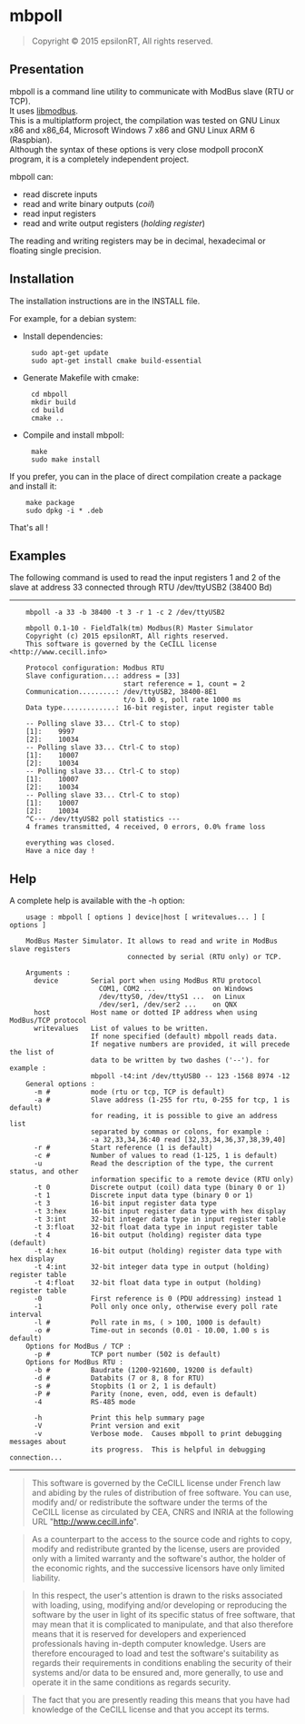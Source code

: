 # mbpoll

> Copyright © 2015 epsilonRT, All rights reserved.  


## Presentation

mbpoll is a command line utility to communicate with ModBus slave (RTU or TCP).  
It uses [libmodbus](http://libmodbus.org/).  
This is a multiplatform project, the compilation was tested on GNU Linux
x86 and x86_64, Microsoft Windows 7 x86 and GNU Linux ARM 6 (Raspbian).  
Although the syntax of these options is very close modpoll proconX program,
it is a completely independent project.

mbpoll can:

- read discrete inputs
- read and write binary outputs (*coil*)
- read input registers
- read and write output registers (*holding register*)

The reading and writing registers may be in decimal, hexadecimal or 
floating single precision.

## Installation

The installation instructions are in the INSTALL file.

For example, for a debian system:

* Install dependencies:

        sudo apt-get update
        sudo apt-get install cmake build-essential

* Generate Makefile with cmake:

        cd mbpoll
        mkdir build
        cd build
        cmake ..

* Compile and install mbpoll:

        make
        sudo make install

If you prefer, you can in the place of direct compilation create a package and install it:

        make package
        sudo dpkg -i * .deb

That's all !

## Examples

The following command is used to read the input registers 1 and 2 of the
slave at address 33 connected through RTU /dev/ttyUSB2 (38400 Bd)

---

        mbpoll -a 33 -b 38400 -t 3 -r 1 -c 2 /dev/ttyUSB2
        
        mbpoll 0.1-10 - FieldTalk(tm) Modbus(R) Master Simulator
        Copyright (c) 2015 epsilonRT, All rights reserved.
        This software is governed by the CeCILL license <http://www.cecill.info>

        Protocol configuration: Modbus RTU
        Slave configuration...: address = [33]
                                start reference = 1, count = 2
        Communication.........: /dev/ttyUSB2, 38400-8E1 
                                t/o 1.00 s, poll rate 1000 ms
        Data type.............: 16-bit register, input register table

        -- Polling slave 33... Ctrl-C to stop)
        [1]: 	9997
        [2]: 	10034
        -- Polling slave 33... Ctrl-C to stop)
        [1]: 	10007
        [2]: 	10034
        -- Polling slave 33... Ctrl-C to stop)
        [1]: 	10007
        [2]: 	10034
        -- Polling slave 33... Ctrl-C to stop)
        [1]: 	10007
        [2]: 	10034
        ^C--- /dev/ttyUSB2 poll statistics ---
        4 frames transmitted, 4 received, 0 errors, 0.0% frame loss

        everything was closed.
        Have a nice day !

## Help

A complete help is available with the -h option:

        usage : mbpoll [ options ] device|host [ writevalues... ] [ options ]

        ModBus Master Simulator. It allows to read and write in ModBus slave registers
                                 connected by serial (RTU only) or TCP.

        Arguments :
          device        Serial port when using ModBus RTU protocol
                          COM1, COM2 ...              on Windows
                          /dev/ttyS0, /dev/ttyS1 ...  on Linux
                          /dev/ser1, /dev/ser2 ...    on QNX
          host          Host name or dotted IP address when using ModBus/TCP protocol
          writevalues   List of values to be written.
                        If none specified (default) mbpoll reads data.
                        If negative numbers are provided, it will precede the list of
                        data to be written by two dashes ('--'). for example :
                        mbpoll -t4:int /dev/ttyUSB0 -- 123 -1568 8974 -12
        General options : 
          -m #          mode (rtu or tcp, TCP is default)
          -a #          Slave address (1-255 for rtu, 0-255 for tcp, 1 is default)
                        for reading, it is possible to give an address list
                        separated by commas or colons, for example :
                        -a 32,33,34,36:40 read [32,33,34,36,37,38,39,40]
          -r #          Start reference (1 is default)
          -c #          Number of values to read (1-125, 1 is default)
          -u            Read the description of the type, the current status, and other
                        information specific to a remote device (RTU only)
          -t 0          Discrete output (coil) data type (binary 0 or 1)
          -t 1          Discrete input data type (binary 0 or 1)
          -t 3          16-bit input register data type
          -t 3:hex      16-bit input register data type with hex display
          -t 3:int      32-bit integer data type in input register table
          -t 3:float    32-bit float data type in input register table
          -t 4          16-bit output (holding) register data type (default)
          -t 4:hex      16-bit output (holding) register data type with hex display
          -t 4:int      32-bit integer data type in output (holding) register table
          -t 4:float    32-bit float data type in output (holding) register table
          -0            First reference is 0 (PDU addressing) instead 1
          -1            Poll only once only, otherwise every poll rate interval
          -l #          Poll rate in ms, ( > 100, 1000 is default)
          -o #          Time-out in seconds (0.01 - 10.00, 1.00 s is default)
        Options for ModBus / TCP : 
          -p #          TCP port number (502 is default)
        Options for ModBus RTU : 
          -b #          Baudrate (1200-921600, 19200 is default)
          -d #          Databits (7 or 8, 8 for RTU)
          -s #          Stopbits (1 or 2, 1 is default)
          -P #          Parity (none, even, odd, even is default)
          -4            RS-485 mode

          -h            Print this help summary page
          -V            Print version and exit
          -v            Verbose mode.  Causes mbpoll to print debugging messages about
                        its progress.  This is helpful in debugging connection...

---
> This software is governed by the CeCILL license under French law and
abiding by the rules of distribution of free software.  You can  use, 
modify and/ or redistribute the software under the terms of the CeCILL
license as circulated by CEA, CNRS and INRIA at the following URL
"http://www.cecill.info". 

> As a counterpart to the access to the source code and  rights to copy,
modify and redistribute granted by the license, users are provided only
with a limited warranty  and the software's author,  the holder of the
economic rights,  and the successive licensors  have only  limited
liability. 

> In this respect, the user's attention is drawn to the risks associated
with loading,  using,  modifying and/or developing or reproducing the
software by the user in light of its specific status of free software,
that may mean  that it is complicated to manipulate,  and  that  also
therefore means  that it is reserved for developers  and  experienced
professionals having in-depth computer knowledge. Users are therefore
encouraged to load and test the software's suitability as regards their
requirements in conditions enabling the security of their systems and/or 
data to be ensured and,  more generally, to use and operate it in the 
same conditions as regards security. 

> The fact that you are presently reading this means that you have had
knowledge of the CeCILL license and that you accept its terms.
